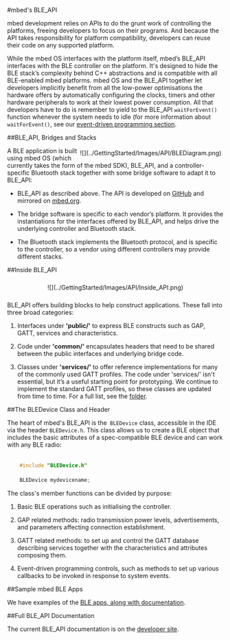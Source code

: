 #mbed's BLE_API

mbed development relies on APIs to do the grunt work of controlling the platforms, freeing developers to focus on their programs. And because the API takes responsibility for platform compatibility, developers can reuse their code on any supported platform.

While the mbed OS interfaces with the platform itself, mbed’s BLE_API interfaces with the BLE controller on the platform. It's designed to hide the BLE stack’s complexity behind C++ abstractions and is compatible with all BLE-enabled mbed platforms. mbed OS and the BLE_API together let developers implicitly benefit from all the low-power optimisations the hardware offers by automatically configuring the clocks, timers and other hardware peripherals to work at their lowest power consumption. All that developers have to do is remember to yield to the BLE_API ``waitForEvent()`` function whenever the system needs to idle (for more information about ``waitForEvent()``, see our [event-driven programming section](../InDepth/Events.md).

##BLE_API, Bridges and Stacks

<span style="float:right; display:block; padding:5px;">
![](../GettingStarted/Images/API/BLEDiagram.png)
</span>

A BLE application is built using mbed OS (which currently takes the form of the mbed SDK), BLE_API, and a controller-specific Bluetooth stack together with some bridge software to adapt it to BLE_API:

* BLE_API as described above. The API is developed on [GitHub](https://github.com/mbedmicro/BLE_API/) and mirrored on [mbed.org](http://developer.mbed.org/teams/Bluetooth-Low-Energy/code/BLE_API/).

* The bridge software is specific to each vendor’s platform. It provides the instantiations for the interfaces offered by BLE_API, and helps drive the underlying controller and Bluetooth stack.

* The Bluetooth stack implements the Bluetooth protocol, and is specific to the controller, so a vendor using different controllers may provide different stacks.

##Inside BLE_API

<span style="text-align:center; display:block; padding: 10px;">
![](../GettingStarted/Images/API/Inside_API.png)
</span>

BLE_API offers building blocks to help construct applications. These fall into three broad categories: 

1. Interfaces under **'public/'** to express BLE constructs such as GAP, GATT, services and characteristics.

2. Code under **'common/'** encapsulates headers that need to be shared between the public interfaces and underlying bridge code.

3. Classes under **'services/'** to offer reference implementations for many of the commonly used GATT profiles. The code under 'services/' isn't essential, but it’s a useful starting point for prototyping. We continue to implement the standard GATT profiles, so these classes are updated from time to time. For a full list, see the [folder](http://developer.mbed.org/teams/Bluetooth-Low-Energy/code/BLE_API/file/tip/services).

##The BLEDevice Class and Header

The heart of mbed's BLE_API is the`` BLEDevice`` class, accessible in the IDE via the header ``BLEDevice.h``. This class allows us to create a BLE object that includes the basic attributes of a spec-compatible BLE device and can work with any BLE radio:

```c

	#include "BLEDevice.h"

	BLEDevice mydevicename;

```

The class's member functions can be divided by purpose:

1. Basic BLE operations such as initialising the controller.

2. GAP related methods: radio transmission power levels, advertisements, and parameters affecting connection establishment.

3. GATT related methods: to set up and control the GATT database describing services together with the characteristics and attributes composing them.

4. Event-driven programming controls, such as methods to set up various callbacks to be invoked in response to system events. 

##Sample mbed BLE Apps

We have examples of the [BLE apps, along with documentation](http://developer.mbed.org/teams/Bluetooth-Low-Energy/code/).

##Full BLE_API Documentation

The current BLE_API documentation is on the [developer site](http://developer.mbed.org/teams/Bluetooth-Low-Energy/code/BLE_API/).
